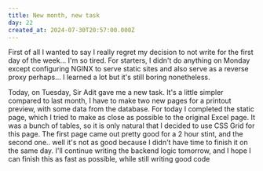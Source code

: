 ```yaml
---
title: New month, new task
day: 22
created_at: 2024-07-30T20:57:00.000Z
---
```

First of all I wanted to say I really regret my decision to not write for the first day of the week... I'm so tired. For starters, I didn't do anything on Monday except configuring NGINX to serve static sites and also serve as a reverse proxy perhaps... I learned a lot   but it's still boring nonetheless.

Today, on Tuesday, Sir Adit gave me a new task. It's a little simpler compared to last month, I have to make two new pages for a printout preview, with some data from the database.  For today I completed the static page, which I tried to make as close as possible to the original Excel page. It was a bunch of tables, so it is only natural that I decided to use CSS Grid for this page. The first page came out pretty good for a 2 hour stint, and the second one.. well it's not as good because I didn't have time to finish it on the same day. I'll continue writing the backend logic tomorrow, and I hope I can finish this as fast as possible, while still writing good code
